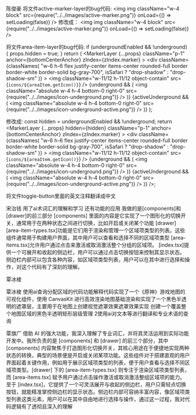 陈俊豪
将文件active-marker-layer的bug代码:
<img
      img className="w-4 block"
      src={require("../../images/active-marker.png")}
      onLoad={() => setLoading(false)}
    />
修改成：
<img
      img className="w-4 block"
      src={require("../../images/active-marker.png")}
      onLoad={() => setLoading(false)}
    />

将文件area-item-layer的bug代码:
      if (undergroundEnabled && !underground) {
    props.hidden = true;
  }
  return (
    <MarkerLayer
      {...props}
      className="p-1"
      anchor={bottomCenterAnchor}
      zIndex={zIndex.marker}
    >
      <div
        className={classNames(
          "w-6 h-6 flex justify-center items-center rounded-full border border-white border-solid bg-gray-700",
          isSafari ? "drop-shadow" : "drop-shadow-sm"
        )}
      >
        <img
          className="w-11/12 h-11/12 object-contain"
          src={`icons/${areaItem.getIcon()}`}
        />
      </div>
      {underground && (
        <img
          className="absolute w-4 h-4 bottom-0 right-0"
          src={require("../../images/icon-underground.png")}
        />
      )}
      {activeUnderground && (
        <img
          className="absolute w-4 h-4 bottom-0 right-0"
          src={require("../../images/icon-underground-active.png")}
        />
      )}
    </MarkerLayer>
  );

修改成:
    const hidden = undergroundEnabled && !underground;
return <MarkerLayer {...props} hidden={hidden}       className="p-1"
      anchor={bottomCenterAnchor}
      zIndex={zIndex.marker}
    >
      <div
        className={classNames(
          "w-6 h-6 flex justify-center items-center rounded-full border border-white border-solid bg-gray-700",
          isSafari ? "drop-shadow" : "drop-shadow-sm"
        )}
      >
        <img
          className="w-11/12 h-11/12 object-contain"
          src={`icons/${areaItem.getIcon()}`}
        />
      </div>
      {underground && (
        <img
          className="absolute w-4 h-4 bottom-0 right-0"
          src={require("../../images/icon-underground.png")}
        />
      )}
      {activeUnderground && (
        <img
          className="absolute w-4 h-4 bottom-0 right-0"
          src={require("../../images/icon-underground-active.png")}
        />
      )} />;

将文件toggle-button里面的英文注释翻译成中文







宋治钱
用了ai术词汇的理解和学习 还有功能的应用
我做的是[components]和[drawer]的前三部分 [components] 里面的内容是它实现了一个图形化的切换开关，通常用于在两种状态之间进行切换，比如开启或关闭某个功能 [drawer][area-item-types.tsx]功能是它们用于渲染和管理一个区域项类型的列表。这些组件通常用于构建用户界面，其中用户可以查看和选择不同的区域项类型 [area-items.tsx]允许用户通过点击来激活或取消激活整个分组的区域项。 [index.tsx]提供一个可展开和收起的侧边栏，用户可以通过点击切换按钮来控制其显示状态。 侧边栏内部可以包含各种内容，如区域项类型列表，用户可以在其中进行选择和操作，对这个代码有了深刻的理解。


覃冰棱

覃冰棱
使用ai查询分配区域的代码功能解释代码实现了一个《原神》游戏地图的可视化组件，使用 CanvasKit 进行高效渲染地图基础渲染和实现了一个黑色半透明的遮罩层，主要用于在地图上创建视觉遮罩效果遮罩效果实现 创建一个覆盖整个地图区域的黑色半透明矩形层级管理
2使用ai对文本等进行翻译和专业术语的查询

覃旗广
借助 AI 的强大功能，我深入理解了专业词汇，并将其灵活运用到实际功能开发中。我所负责的是 [components] 和 [drawer] 的前三个部分，其中 [components] 内容聚焦于打造图形化切换开关，其核心用途在于便捷地实现两种状态的转换，典型的场景便是开启或关闭某项功能。这些组件对于搭建直观的用户界面起着关键作用，例如用于展示区域项类型的列表，便于用户查看与选择不同区域项类型。[drawer] 下的 [area-item-types.tsx] 则专注于渲染区域项类型列表，而 [area-items.tsx] 赋予用户通过点击操作激活或取消激活整组区域项的能力。至于 [index.tsx]，它提供了一个可灵活展开与收起的侧边栏，用户只需轻点切换按钮，就能精准掌控侧边栏的显示状态。侧边栏内部可容纳丰富内容，像区域项类型列表这类元素，用户可以在其中自由地进行选择与操作，通过这一过程，我对代码逻辑有了透彻且深入的理解
